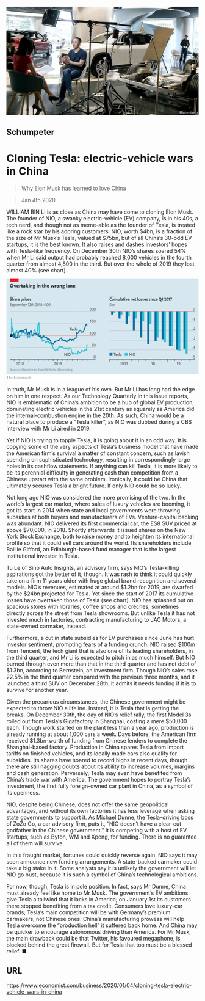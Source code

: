 ![](./images/20200104_WBP002.jpg)

## Schumpeter

# Cloning Tesla: electric-vehicle wars in China

> Why Elon Musk has learned to love China

> Jan 4th 2020

WILLIAM BIN LI is as close as China may have come to cloning Elon Musk. The founder of NIO, a swanky electric-vehicle (EV) company, is in his 40s, a tech nerd, and though not as meme-able as the founder of Tesla, is treated like a rock star by his adoring customers. NIO, worth $4bn, is a fraction of the size of Mr Musk’s Tesla, valued at $75bn, but of all China’s 30-odd EV startups, it is the best known. It also raises and dashes investors’ hopes with Tesla-like frequency. On December 30th NIO’s shares soared 54% when Mr Li said output had probably reached 8,000 vehicles in the fourth quarter from almost 4,800 in the third. But over the whole of 2019 they lost almost 40% (see chart).

![](./images/20200104_WBC245.png)

In truth, Mr Musk is in a league of his own. But Mr Li has long had the edge on him in one respect. As our Technology Quarterly in this issue reports, NIO is emblematic of China’s ambition to be a hub of global EV production, dominating electric vehicles in the 21st century as squarely as America did the internal-combustion engine in the 20th. As such, China would be a natural place to produce a “Tesla killer”, as NIO was dubbed during a CBS interview with Mr Li aired in 2019.

Yet if NIO is trying to topple Tesla, it is going about it in an odd way. It is copying some of the very aspects of Tesla’s business model that have made the American firm’s survival a matter of constant concern, such as lavish spending on sophisticated technology, resulting in correspondingly large holes in its cashflow statements. If anything can kill Tesla, it is more likely to be its perennial difficulty in generating cash than competition from a Chinese upstart with the same problem. Ironically, it could be China that ultimately secures Tesla a bright future. If only NIO could be so lucky.

Not long ago NIO was considered the more promising of the two. In the world’s largest car market, where sales of luxury vehicles are booming, it got its start in 2014 when state and local governments were throwing subsidies at both buyers and manufacturers of EVs. Venture-capital backing was abundant. NIO delivered its first commercial car, the ES8 SUV priced at above $70,000, in 2018. Shortly afterwards it issued shares on the New York Stock Exchange, both to raise money and to heighten its international profile so that it could sell cars around the world. Its shareholders include Baillie Gifford, an Edinburgh-based fund manager that is the largest institutional investor in Tesla.

Tu Le of Sino Auto Insights, an advisory firm, says NIO’s Tesla-killing aspirations got the better of it, though. It was rash to think it could quickly take on a firm 11 years older with huge global brand recognition and several models. NIO’s revenues, estimated at around $1.2bn for 2019, are dwarfed by the $24bn projected for Tesla. Yet since the start of 2017 its cumulative losses have overtaken those of Tesla (see chart). NIO has splashed out on spacious stores with libraries, coffee shops and crèches, sometimes directly across the street from Tesla showrooms. But unlike Tesla it has not invested much in factories, contracting manufacturing to JAC Motors, a state-owned carmaker, instead.

Furthermore, a cut in state subsidies for EV purchases since June has hurt investor sentiment, prompting fears of a funding crunch. NIO raised $100m from Tencent, the tech giant that is also one of its leading shareholders, in the third quarter, and Mr Li is expected to pitch in as much himself. But NIO burned through even more than that in the third quarter and has net debt of $1.3bn, according to Bernstein, an investment firm. Though NIO’s sales rose 22.5% in the third quarter compared with the previous three months, and it launched a third SUV on December 28th, it admits it needs funding if it is to survive for another year.

Given the precarious circumstances, the Chinese government might be expected to throw NIO a lifeline. Instead, it is Tesla that is getting the breaks. On December 30th, the day of NIO’s relief rally, the first Model 3s rolled out from Tesla’s Gigafactory in Shanghai, costing a mere $50,000 each. Though work started on the plant less than a year ago, production is already running at about 1,000 cars a week. Days before, the American firm received $1.3bn-worth of funding from Chinese lenders to complete the Shanghai-based factory. Production in China spares Tesla from import tariffs on finished vehicles, and its locally made cars also qualify for subsidies. Its shares have soared to record highs in recent days, though there are still nagging doubts about its ability to increase volumes, margins and cash generation. Perversely, Tesla may even have benefited from China’s trade war with America. The government hopes to portray Tesla’s investment, the first fully foreign-owned car plant in China, as a symbol of its openness.

NIO, despite being Chinese, does not offer the same geopolitical advantages, and without its own factories it has less leverage when asking state governments to support it. As Michael Dunne, the Tesla-driving boss of ZoZo Go, a car advisory firm, puts it, “NIO doesn’t have a clear-cut godfather in the Chinese government.” It is competing with a host of EV startups, such as Byton, WM and Xpeng, for funding. There is no guarantee all of them will survive.

In this fraught market, fortunes could quickly reverse again. NIO says it may soon announce new funding arrangements. A state-backed carmaker could take a big stake in it. Some analysts say it is unlikely the government will let NIO go bust, because it is such a symbol of China’s technological ambitions.

For now, though, Tesla is in pole position. In fact, says Mr Dunne, China must already feel like home to Mr Musk. The government’s EV ambitions give Tesla a tailwind that it lacks in America; on January 1st its customers there stopped benefiting from a tax credit. Consumers love luxury-car brands; Tesla’s main competition will be with Germany’s premium carmakers, not Chinese ones. China’s manufacturing prowess will help Tesla overcome the “production hell” it suffered back home. And China may be quicker to encourage autonomous driving than America. For Mr Musk, the main drawback could be that Twitter, his favoured megaphone, is blocked behind the great firewall. But for Tesla that too must be a blessed relief. ■

## URL

https://www.economist.com/business/2020/01/04/cloning-tesla-electric-vehicle-wars-in-china
